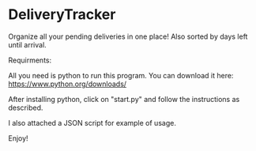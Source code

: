 # DeliveryTracker
Organize all your pending deliveries in one place! Also sorted by days left until arrival.

Requirments:

All you need is python to run this program. You can download it here:
https://www.python.org/downloads/

After installing python, click on "start.py" and follow the instructions as described.

I also attached a JSON script for example of usage.

Enjoy!
